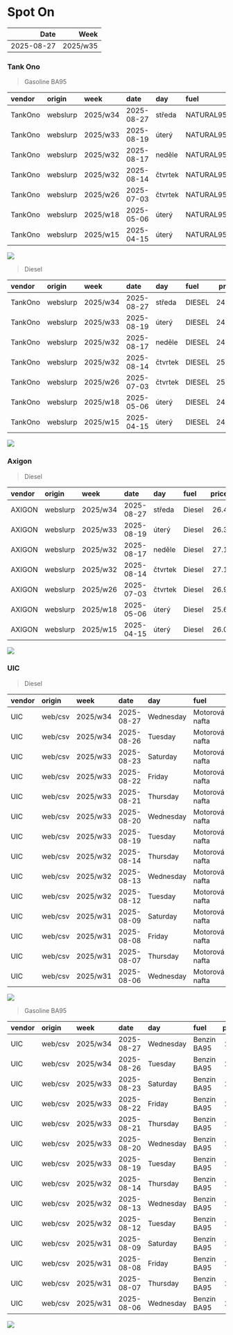 Spot On
================

|       Date |     Week |
|-----------:|---------:|
| 2025-08-27 | 2025/w35 |

### Tank Ono

> Gasoline BA95

| vendor  | origin   | week     | date       | day     | fuel      | price | PriceVAT |
|:--------|:---------|:---------|:-----------|:--------|:----------|------:|---------:|
| TankOno | webslurp | 2025/w34 | 2025-08-27 | středa  | NATURAL95 | 26.36 |     31.9 |
| TankOno | webslurp | 2025/w33 | 2025-08-19 | úterý   | NATURAL95 | 26.36 |     31.9 |
| TankOno | webslurp | 2025/w32 | 2025-08-17 | neděle  | NATURAL95 | 26.36 |     31.9 |
| TankOno | webslurp | 2025/w32 | 2025-08-14 | čtvrtek | NATURAL95 | 26.36 |     31.9 |
| TankOno | webslurp | 2025/w26 | 2025-07-03 | čtvrtek | NATURAL95 | 26.86 |     32.5 |
| TankOno | webslurp | 2025/w18 | 2025-05-06 | úterý   | NATURAL95 | 26.36 |     31.9 |
| TankOno | webslurp | 2025/w15 | 2025-04-15 | úterý   | NATURAL95 | 26.36 |     31.9 |

<img src="SpotOn_files/figure-gfm/tono-ba95-1.png" style="display: block; margin: auto auto auto 0;" />

> Diesel

| vendor  | origin   | week     | date       | day     | fuel   | price | PriceVAT |
|:--------|:---------|:---------|:-----------|:--------|:-------|------:|---------:|
| TankOno | webslurp | 2025/w34 | 2025-08-27 | středa  | DIESEL | 24.71 |     29.9 |
| TankOno | webslurp | 2025/w33 | 2025-08-19 | úterý   | DIESEL | 24.71 |     29.9 |
| TankOno | webslurp | 2025/w32 | 2025-08-17 | neděle  | DIESEL | 24.71 |     29.9 |
| TankOno | webslurp | 2025/w32 | 2025-08-14 | čtvrtek | DIESEL | 25.54 |     30.9 |
| TankOno | webslurp | 2025/w26 | 2025-07-03 | čtvrtek | DIESEL | 25.54 |     30.9 |
| TankOno | webslurp | 2025/w18 | 2025-05-06 | úterý   | DIESEL | 24.71 |     29.9 |
| TankOno | webslurp | 2025/w15 | 2025-04-15 | úterý   | DIESEL | 24.71 |     29.9 |

<img src="SpotOn_files/figure-gfm/tono-diesel-1.png" style="display: block; margin: auto auto auto 0;" />

### Axigon

> Diesel

| vendor | origin   | week     | date       | day     | fuel   | price | PriceVAT |
|:-------|:---------|:---------|:-----------|:--------|:-------|------:|---------:|
| AXIGON | webslurp | 2025/w34 | 2025-08-27 | středa  | Diesel |  26.4 |     32.0 |
| AXIGON | webslurp | 2025/w33 | 2025-08-19 | úterý   | Diesel |  26.3 |     31.8 |
| AXIGON | webslurp | 2025/w32 | 2025-08-17 | neděle  | Diesel |  27.1 |     32.8 |
| AXIGON | webslurp | 2025/w32 | 2025-08-14 | čtvrtek | Diesel |  27.1 |     32.8 |
| AXIGON | webslurp | 2025/w26 | 2025-07-03 | čtvrtek | Diesel |  26.9 |     32.6 |
| AXIGON | webslurp | 2025/w18 | 2025-05-06 | úterý   | Diesel |  25.6 |     31.0 |
| AXIGON | webslurp | 2025/w15 | 2025-04-15 | úterý   | Diesel |  26.0 |     31.5 |

<img src="SpotOn_files/figure-gfm/axigon-diesel-1.png" style="display: block; margin: auto auto auto 0;" />

### UIC

> Diesel

| vendor | origin  | week     | date       | day       | fuel           | price | priceVAT |
|:-------|:--------|:---------|:-----------|:----------|:---------------|------:|---------:|
| UIC    | web/csv | 2025/w34 | 2025-08-27 | Wednesday | Motorová nafta |  25.0 |     30.2 |
| UIC    | web/csv | 2025/w34 | 2025-08-26 | Tuesday   | Motorová nafta |  25.0 |     30.2 |
| UIC    | web/csv | 2025/w33 | 2025-08-23 | Saturday  | Motorová nafta |  25.0 |     30.2 |
| UIC    | web/csv | 2025/w33 | 2025-08-22 | Friday    | Motorová nafta |  24.9 |     30.1 |
| UIC    | web/csv | 2025/w33 | 2025-08-21 | Thursday  | Motorová nafta |  24.7 |     29.9 |
| UIC    | web/csv | 2025/w33 | 2025-08-20 | Wednesday | Motorová nafta |  24.8 |     30.0 |
| UIC    | web/csv | 2025/w33 | 2025-08-19 | Tuesday   | Motorová nafta |  24.7 |     29.9 |
| UIC    | web/csv | 2025/w32 | 2025-08-14 | Thursday  | Motorová nafta |  24.7 |     29.9 |
| UIC    | web/csv | 2025/w32 | 2025-08-13 | Wednesday | Motorová nafta |  24.8 |     30.0 |
| UIC    | web/csv | 2025/w32 | 2025-08-12 | Tuesday   | Motorová nafta |  25.0 |     30.2 |
| UIC    | web/csv | 2025/w31 | 2025-08-09 | Saturday  | Motorová nafta |  25.1 |     30.4 |
| UIC    | web/csv | 2025/w31 | 2025-08-08 | Friday    | Motorová nafta |  25.0 |     30.2 |
| UIC    | web/csv | 2025/w31 | 2025-08-07 | Thursday  | Motorová nafta |  25.3 |     30.6 |
| UIC    | web/csv | 2025/w31 | 2025-08-06 | Wednesday | Motorová nafta |  25.4 |     30.7 |

<img src="SpotOn_files/figure-gfm/uic-diesel-1.png" style="display: block; margin: auto auto auto 0;" />

> Gasoline BA95

| vendor | origin  | week     | date       | day       | fuel        | price | priceVAT |
|:-------|:--------|:---------|:-----------|:----------|:------------|------:|---------:|
| UIC    | web/csv | 2025/w34 | 2025-08-27 | Wednesday | Benzin BA95 |  26.7 |     32.3 |
| UIC    | web/csv | 2025/w34 | 2025-08-26 | Tuesday   | Benzin BA95 |  26.8 |     32.4 |
| UIC    | web/csv | 2025/w33 | 2025-08-23 | Saturday  | Benzin BA95 |  26.7 |     32.3 |
| UIC    | web/csv | 2025/w33 | 2025-08-22 | Friday    | Benzin BA95 |  26.7 |     32.3 |
| UIC    | web/csv | 2025/w33 | 2025-08-21 | Thursday  | Benzin BA95 |  26.6 |     32.2 |
| UIC    | web/csv | 2025/w33 | 2025-08-20 | Wednesday | Benzin BA95 |  26.5 |     32.1 |
| UIC    | web/csv | 2025/w33 | 2025-08-19 | Tuesday   | Benzin BA95 |  26.5 |     32.1 |
| UIC    | web/csv | 2025/w32 | 2025-08-14 | Thursday  | Benzin BA95 |  26.6 |     32.2 |
| UIC    | web/csv | 2025/w32 | 2025-08-13 | Wednesday | Benzin BA95 |  26.6 |     32.2 |
| UIC    | web/csv | 2025/w32 | 2025-08-12 | Tuesday   | Benzin BA95 |  26.6 |     32.2 |
| UIC    | web/csv | 2025/w31 | 2025-08-09 | Saturday  | Benzin BA95 |  26.6 |     32.2 |
| UIC    | web/csv | 2025/w31 | 2025-08-08 | Friday    | Benzin BA95 |  26.6 |     32.2 |
| UIC    | web/csv | 2025/w31 | 2025-08-07 | Thursday  | Benzin BA95 |  26.7 |     32.3 |
| UIC    | web/csv | 2025/w31 | 2025-08-06 | Wednesday | Benzin BA95 |  26.7 |     32.3 |

<img src="SpotOn_files/figure-gfm/uic-ba95-1.png" style="display: block; margin: auto auto auto 0;" />
